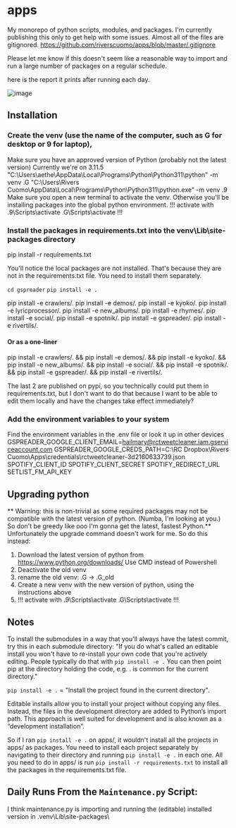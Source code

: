 # apps
My monorepo of python scripts, modules, and packages. I'm currently publishing this only to get help with some issues. Almost all of the files are gitignored. https://github.com/riverscuomo/apps/blob/master/.gitignore


Please let me know if this doesn't seem like a reasonable way to import and run a large number of packages on a regular schedule.

here is the report it prints after running each day.


![image](https://user-images.githubusercontent.com/24362267/218493412-d48bccbd-54e4-462a-987d-bd23849c1b3e.png)

## Installation
### Create the venv (use the name of the computer, such as G for desktop or 9 for laptop), 
Make sure you have an approved version of Python (probably not the latest version)
Currently we're on 3.11.5
"C:\Users\aethe\AppData\Local\Programs\Python\Python311\python" -m venv .G
"C:\Users\Rivers Cuomo\AppData\Local\Programs\Python\Python311\python.exe" -m venv .9
Make sure you open a new terminal to activate the venv. Otherwise you'll be installing packages into the global python environment.
!!! activate with .9\Scripts\activate .G\Scripts\activate !!!


### Install the packages in requirements.txt into the venv\Lib\site-packages directory
pip install -r requirements.txt

You'll notice the local packages are not installed. That's because they are not in the requirements.txt file. You need to install them separately.

`cd gspreader`
`pip install -e .`

<!-- pip install -e crawlers/lastfmcrawler/.
pip install -e crawlers/spotifycrawler/. -->
pip install -e crawlers/.
pip install -e demos/.
pip install -e kyoko/.
pip install -e lyricprocessor/.
pip install -e new_albums/.
pip install -e rhymes/.
pip install -e social/.
pip install -e spotnik/.
pip install -e gspreader/.
pip install -e rivertils/.


#### Or as a one-liner
pip install -e crawlers/. && pip install -e demos/. && pip install -e kyoko/. && pip install -e new_albums/. && pip install -e social/. && pip install -e spotnik/. && pip install -e gspreader/. && pip install -e rivertils/.

The last 2 are published on pypi, so you technically could put them in requirements.txt, but I don't want to do that because I want to be able to edit them locally and have the changes take effect immediately?

### Add the environment variables to your system
Find the environment variables in the .env file or look it up in other devices
GSPREADER_GOOGLE_CLIENT_EMAIL=hailmary@rctweetcleaner.iam.gserviceaccount.com
GSPREADER_GOOGLE_CREDS_PATH=C:\RC Dropbox\Rivers Cuomo\Apps\credentials\rctweetcleaner-3d2160633739.json
SPOTIFY_CLIENT_ID
SPOTIFY_CLIENT_SECRET
SPOTIFY_REDIRECT_URL
SETLIST_FM_API_KEY

## Upgrading python
** Warning: this is non-trivial as some required packages may not be compatible with the latest version of python. (Numba, I'm looking at you.) So don't be greedy like ooo I'm gonna get the latest, 
fastest Python.**
Unfortunately the upgrade command doesn't work for me. So do this instead:
1. Download the latest version of python from https://www.python.org/downloads/
Use CMD instead of Powershell
2. Deactivate the old venv
3. rename the old venv: .G -> .G_old
4. Create a new venv with the new version of python, using the instructions above
5. !!! activate with .9\Scripts\activate .G\Scripts\activate !!!


## Notes
To install the submodules in a way that you'll always have the latest commit, try this in each submodule directory:
"If you do what's called an editable install you won't have to re-install your own code that you're actively editing. People typically do that with `pip install -e .` You can then point pip at the directory holding the code, e.g. . is common for the current directory."

`pip install -e .` = "Install the project found in the current directory".

Editable installs allow you to install your project without copying any files. Instead, the files in the development directory are added to Python’s import path. This approach is well suited for development and is also known as a “development installation”.

So if I ran `pip install -e .` on apps/, it wouldn't install all the projects in apps/ as packages. You need to install each project separately by navigating to their directory and running `pip install -e .` in each one. All you need to do in apps/ is run `pip install -r requirements.txt` to install all the packages in the requirements.txt file.

## Daily Runs From the `Maintenance.py` Script:
I think maintenance.py is importing and running the (editable) installed version in .venv\Lib\site-packages\

